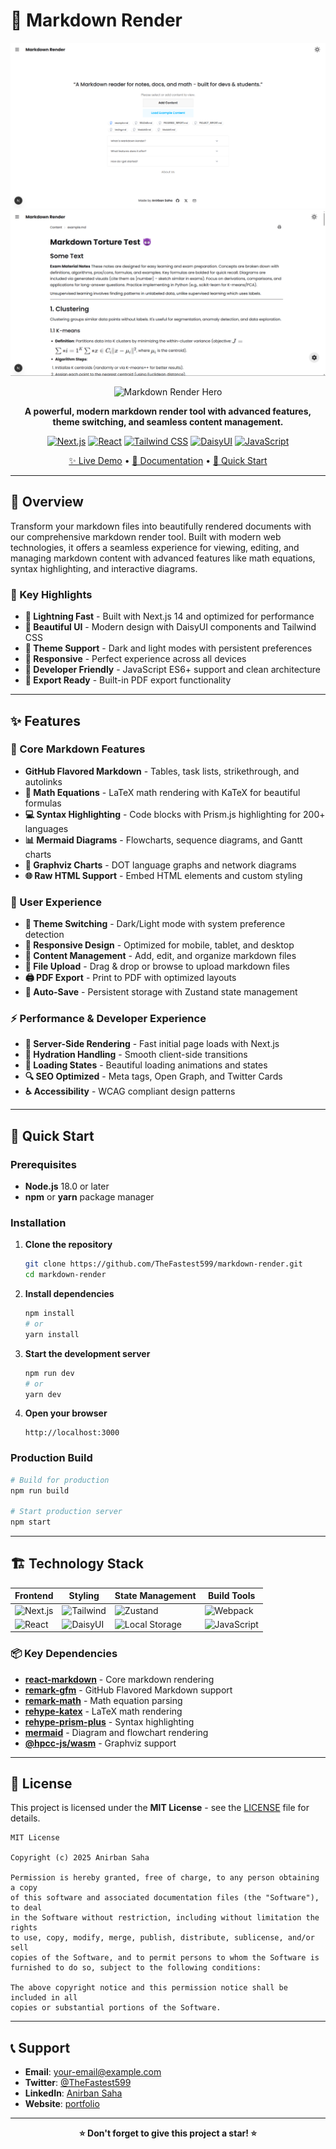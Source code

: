 # 📝 Markdown Render

<div align="center">

![Markdown Render Hero](/screenshots/screenshot1.png)
![Markdown Render Hero](/screenshots/screenshot2.png)

![Markdown Render Hero](https://img.shields.io/badge/Markdown-Render-blue?style=for-the-badge&logo=markdown&logoColor=white)

**A powerful, modern markdown render tool with advanced features, theme switching, and seamless content management.**

[![Next.js](https://img.shields.io/badge/Next.js-14.0-black?style=flat-square&logo=next.js)](https://nextjs.org/)
[![React](https://img.shields.io/badge/React-18.0-blue?style=flat-square&logo=react)](https://reactjs.org/)
[![Tailwind CSS](https://img.shields.io/badge/Tailwind-3.0-38B2AC?style=flat-square&logo=tailwind-css)](https://tailwindcss.com/)
[![DaisyUI](https://img.shields.io/badge/DaisyUI-4.0-5A0EF8?style=flat-square&logo=daisyui)](https://daisyui.com/)
[![JavaScript](https://img.shields.io/badge/JavaScript-ES6+-yellow?style=flat-square&logo=javascript)](https://developer.mozilla.org/en-US/docs/Web/JavaScript)

[✨ Live Demo](https://markdownrender.vercel.app) • [📖 Documentation](#-features) • [🚀 Quick Start](#-quick-start)

</div>

---

## 🌟 Overview

Transform your markdown files into beautifully rendered documents with our comprehensive markdown render tool. Built with modern web technologies, it offers a seamless experience for viewing, editing, and managing markdown content with advanced features like math equations, syntax highlighting, and interactive diagrams.

### 🎯 Key Highlights

- **🚀 Lightning Fast** - Built with Next.js 14 and optimized for performance
- **🎨 Beautiful UI** - Modern design with DaisyUI components and Tailwind CSS
- **🌙 Theme Support** - Dark and light modes with persistent preferences
- **📱 Responsive** - Perfect experience across all devices
- **🔧 Developer Friendly** - JavaScript ES6+ support and clean architecture
- **📄 Export Ready** - Built-in PDF export functionality

---

## ✨ Features

### 🎯 Core Markdown Features

- **GitHub Flavored Markdown** - Tables, task lists, strikethrough, and autolinks
- **📐 Math Equations** - LaTeX math rendering with KaTeX for beautiful formulas
- **💻 Syntax Highlighting** - Code blocks with Prism.js highlighting for 200+ languages
- **📊 Mermaid Diagrams** - Flowcharts, sequence diagrams, and Gantt charts
- **🔗 Graphviz Charts** - DOT language graphs and network diagrams
- **🌐 Raw HTML Support** - Embed HTML elements and custom styling

### 🎨 User Experience

- **🌙 Theme Switching** - Dark/Light mode with system preference detection
- **📱 Responsive Design** - Optimized for mobile, tablet, and desktop
- **🎯 Content Management** - Add, edit, and organize markdown files
- **📂 File Upload** - Drag & drop or browse to upload markdown files
- **🖨️ PDF Export** - Print to PDF with optimized layouts
- **💾 Auto-Save** - Persistent storage with Zustand state management

### ⚡ Performance & Developer Experience

- **🚀 Server-Side Rendering** - Fast initial page loads with Next.js
- **🔄 Hydration Handling** - Smooth client-side transitions
- **🎪 Loading States** - Beautiful loading animations and states
- **🔍 SEO Optimized** - Meta tags, Open Graph, and Twitter Cards
- **♿ Accessibility** - WCAG compliant design patterns

---

## 🚀 Quick Start

### Prerequisites

- **Node.js** 18.0 or later
- **npm** or **yarn** package manager

### Installation

1. **Clone the repository**

   ```bash
   git clone https://github.com/TheFastest599/markdown-render.git
   cd markdown-render
   ```

2. **Install dependencies**

   ```bash
   npm install
   # or
   yarn install
   ```

3. **Start the development server**

   ```bash
   npm run dev
   # or
   yarn dev
   ```

4. **Open your browser**
   ```
   http://localhost:3000
   ```

### Production Build

```bash
# Build for production
npm run build

# Start production server
npm start
```

---

## 🏗️ Technology Stack

<div align="center">

| Frontend                                                                              | Styling                                                                                       | State Management                                                                     | Build Tools                                                                                     |
| ------------------------------------------------------------------------------------- | --------------------------------------------------------------------------------------------- | ------------------------------------------------------------------------------------ | ----------------------------------------------------------------------------------------------- |
| ![Next.js](https://img.shields.io/badge/Next.js-black?style=flat-square&logo=next.js) | ![Tailwind](https://img.shields.io/badge/Tailwind-38B2AC?style=flat-square&logo=tailwind-css) | ![Zustand](https://img.shields.io/badge/Zustand-orange?style=flat-square)            | ![Webpack](https://img.shields.io/badge/Webpack-blue?style=flat-square&logo=webpack)            |
| ![React](https://img.shields.io/badge/React-blue?style=flat-square&logo=react)        | ![DaisyUI](https://img.shields.io/badge/DaisyUI-5A0EF8?style=flat-square)                     | ![Local Storage](https://img.shields.io/badge/LocalStorage-yellow?style=flat-square) | ![JavaScript](https://img.shields.io/badge/JavaScript-F7DF1E?style=flat-square&logo=javascript) |

</div>

### 📦 Key Dependencies

- **[react-markdown](https://github.com/remarkjs/react-markdown)** - Core markdown rendering
- **[remark-gfm](https://github.com/remarkjs/remark-gfm)** - GitHub Flavored Markdown support
- **[remark-math](https://github.com/remarkjs/remark-math)** - Math equation parsing
- **[rehype-katex](https://github.com/remarkjs/rehype-katex)** - LaTeX math rendering
- **[rehype-prism-plus](https://github.com/timlrx/rehype-prism-plus)** - Syntax highlighting
- **[mermaid](https://mermaid-js.github.io/)** - Diagram and flowchart rendering
- **[@hpcc-js/wasm](https://github.com/hpcc-systems/hpcc-js-wasm)** - Graphviz support

---

## 📄 License

This project is licensed under the **MIT License** - see the [LICENSE](LICENSE) file for details.

```
MIT License

Copyright (c) 2025 Anirban Saha

Permission is hereby granted, free of charge, to any person obtaining a copy
of this software and associated documentation files (the "Software"), to deal
in the Software without restriction, including without limitation the rights
to use, copy, modify, merge, publish, distribute, sublicense, and/or sell
copies of the Software, and to permit persons to whom the Software is
furnished to do so, subject to the following conditions:

The above copyright notice and this permission notice shall be included in all
copies or substantial portions of the Software.
```

---

## 📞 Support

- **Email**: [your-email@example.com](mailto:ribhusaha2003@gmail.com)
- **Twitter**: [@TheFastest599](https://x.com/TheFastest599)
- **LinkedIn**: [Anirban Saha](https://www.linkedin.com/in/anirban-saha-245640256)
- **Website**: [portfolio](https://anirban-saha-portfolio.netlify.app)

---

<div align="center">

**⭐ Don't forget to give this project a star! ⭐**

</div>
